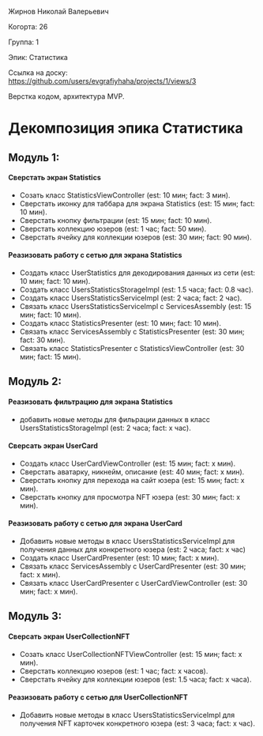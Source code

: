 Жирнов Николай Валерьевич

Когорта: 26

Группа: 1

Эпик: Статистика

Ссылка на доску: https://github.com/users/evgrafiyhaha/projects/1/views/3

Верстка кодом, архитектура MVP.

# Декомпозиция эпика Статистика

## Модуль 1:

#### Сверстать экран Statistics
- Созать класс StatisticsViewController (est: 10 мин; fact: 3 мин).
- Сверстать иконку для таббара для экрана Statistics (est: 15 мин; fact: 10 мин).
- Сверстать кнопку фильтрации (est: 15 мин; fact: 10 мин).
- Сверстать коллекцию юзеров (est: 1 час; fact: 50 мин).
- Сверстать ячейку для коллекции юзеров (est: 30 мин; fact: 90 мин).


#### Реазизовать работу с сетью для экрана Statistics
- Создать класс UserStatistics для декодирования данных из сети (est: 10 мин; fact: 10 мин).
- Создать класс UsersStatisticsStorageImpl (est: 1.5 часа; fact: 0.8 час).
- Создать класс UsersStatisticsServiceImpl (est: 2 часа; fact: 2 час).
- Связать класс UsersStatisticsServiceImpl с ServicesAssembly (est: 15 мин; fact: 10 мин).
- Создать класс StatisticsPresenter (est: 10 мин; fact: 10 мин).
- Связать класс ServicesAssembly с StatisticsPresenter (est: 30 мин; fact: 30 мин).
- Связать класс StatisticsPresenter с StatisticsViewСontroller (est: 30 мин; fact: 15 мин).

## Модуль 2:

#### Реазизовать фильтрацию для экрана Statistics
- добавить новые методы для фильрации данных в класс UsersStatisticsStorageImpl (est: 2 часа; fact: x час).


#### Сверсать экран UserCard
- Создать класс UserCardViewController (est: 15 мин; fact: x мин).
- Сверстать аватарку, никнейм, описание (est: 40 мин; fact: x мин).
- Сверстать кнопку для перехода на сайт юзера (est: 15 мин; fact: x мин).
- Сверстать кнопку для просмотра NFT юзера (est: 30 мин; fact: x мин).


#### Реазизовать работу с сетью для экрана UserCard
- Добавить новые методы в класс UsersStatisticsServiceImpl для получения данных для конкретного юзера (est: 2 часа; fact: x час)
- Создать класс UserCardPresenter (est: 10 мин; fact: x мин).
- Связать класс ServicesAssembly с UserCardPresenter (est: 30 мин; fact: x мин).
- Связать класс UserCardPresenter с UserCardViewСontroller (est: 30 мин; fact: x мин).

## Модуль 3:
#### Сверсать экран UserCollectionNFT
- Созать класс UserCollectionNFTViewController (est: 15 мин; fact: x мин).
- Сверстать коллекцию юзеров (est: 1 час; fact: x часов).
- Сверстать ячейку для коллекции юзеров (est: 1.5 часа; fact: x часа).


#### Реазизовать работу с сетью для UserCollectionNFT
- Добавить новые методы в класс UsersStatisticsServiceImpl для получения NFT карточек конкретного юзера (est: 3 часа; fact: x час).
